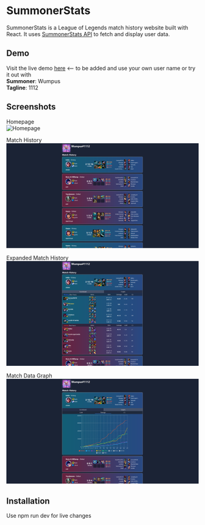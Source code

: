 # SummonerStats

SummonerStats is a League of Legends match history website built with React. It uses [SummonerStats API](https://github.com/steam02142/SummonerStatsAPI) to fetch and display user data.

## Demo
Visit the live demo [here]() <-- to be added and use your own user name or try it out with\
**Summoner**: Wumpus  
**Tagline**: 1112

## Screenshots
Homepage \
![Homepage](https://github.com/steam02142/SummonerStats/blob/main/img/Home.png)

Match History \
![Match History](https://github.com/steam02142/SummonerStats/blob/main/img/Match%20Cards.png)

Expanded Match History \
![Expanded Match History](https://github.com/steam02142/SummonerStats/blob/main/img/Match%20Cards%20Expanded.png)

Match Data Graph \
![Match Data Graph](https://github.com/steam02142/SummonerStats/blob/main/img/Graphs.png)

## Installation
Use npm run dev for live changes
